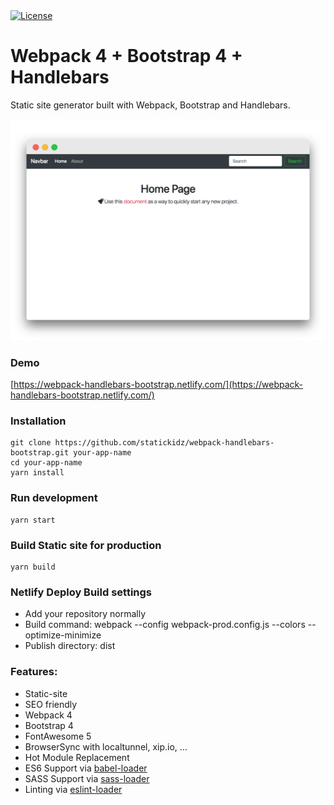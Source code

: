 <a href="https://raw.githubusercontent.com/statickidz/webpack-handlebars-bootstrap/master/LICENSE">
  <img src="https://img.shields.io/badge/license-MIT-blue.svg?style=flat-square" alt="License" />
</a>

# Webpack 4 + Bootstrap 4 + Handlebars

Static site generator built with Webpack, Bootstrap and Handlebars.

![Webpack 4 + Bootstrap 4 + Handlebars](src/assets/images/screenshot.png?raw=true)

### Demo
[https://webpack-handlebars-bootstrap.netlify.com/](https://webpack-handlebars-bootstrap.netlify.com/)

### Installation

```
git clone https://github.com/statickidz/webpack-handlebars-bootstrap.git your-app-name
cd your-app-name
yarn install
```

### Run development

```
yarn start
```

### Build Static site for production

```
yarn build
```

### Netlify Deploy Build settings

* Add your repository normally
* Build command: webpack --config webpack-prod.config.js --colors --optimize-minimize
* Publish directory: dist

### Features:

* Static-site
* SEO friendly
* Webpack 4
* Bootstrap 4
* FontAwesome 5
* BrowserSync with localtunnel, xip.io, ...
* Hot Module Replacement
* ES6 Support via [babel-loader](https://github.com/babel/babel-loader)
* SASS Support via [sass-loader](https://github.com/jtangelder/sass-loader)
* Linting via [eslint-loader](https://github.com/MoOx/eslint-loader)
